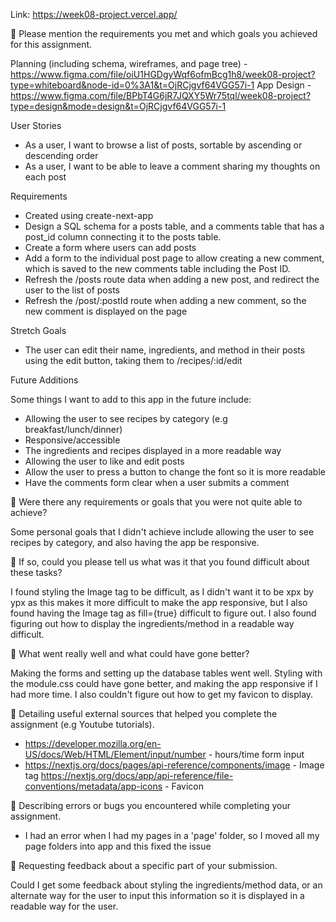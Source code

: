 Link: https://week08-project.vercel.app/

🎯 Please mention the requirements you met and which goals you achieved for this assignment.

Planning (including schema, wireframes, and page tree) - https://www.figma.com/file/oiU1HGDgyWqf6ofmBcg1h8/week08-project?type=whiteboard&node-id=0%3A1&t=OjRCjgvf64VGG57i-1
App Design - https://www.figma.com/file/BPbT4G6jR7JQXY5Wr75tql/week08-project?type=design&mode=design&t=OjRCjgvf64VGG57i-1

User Stories

- As a user, I want to browse a list of posts, sortable by ascending or descending order
- As a user, I want to be able to leave a comment sharing my thoughts on each post

Requirements

- Created using create-next-app
- Design a SQL schema for a posts table, and a comments table that has a post_id column connecting it to the posts table.
- Create a form where users can add posts
- Add a form to the individual post page to allow creating a new comment, which is saved to the new comments table including the Post ID.
- Refresh the /posts route data when adding a new post, and redirect the user to the list of posts
- Refresh the /post/:postId route when adding a new comment, so the new comment is displayed on the page

Stretch Goals

- The user can edit their name, ingredients, and method in their posts using the edit button, taking them to /recipes/:id/edit

Future Additions

Some things I want to add to this app in the future include:

- Allowing the user to see recipes by category (e.g breakfast/lunch/dinner)
- Responsive/accessible
- The ingredients and recipes displayed in a more readable way
- Allowing the user to like and edit posts
- Allow the user to press a button to change the font so it is more readable
- Have the comments form clear when a user submits a comment

🎯 Were there any requirements or goals that you were not quite able to achieve?

Some personal goals that I didn't achieve include allowing the user to see recipes by category, and also having the app be responsive.

🎯 If so, could you please tell us what was it that you found difficult about these tasks?

I found styling the Image tag to be difficult, as I didn't want it to be xpx by ypx as this makes it more difficult to make the app responsive, but I also found having the Image tag as fill={true} difficult to figure out. I also found figuring out how to display the ingredients/method in a readable way difficult.

🌿 What went really well and what could have gone better?

Making the forms and setting up the database tables went well. Styling with the module.css could have gone better, and making the app responsive if I had more time. I also couldn't figure out how to get my favicon to display.

🌿 Detailing useful external sources that helped you complete the assignment (e.g Youtube tutorials).

- https://developer.mozilla.org/en-US/docs/Web/HTML/Element/input/number - hours/time form input
- https://nextjs.org/docs/pages/api-reference/components/image - Image tag
  https://nextjs.org/docs/app/api-reference/file-conventions/metadata/app-icons - Favicon

🌿 Describing errors or bugs you encountered while completing your assignment.

- I had an error when I had my pages in a 'page' folder, so I moved all my page folders into app and this fixed the issue

🌿 Requesting feedback about a specific part of your submission.

Could I get some feedback about styling the ingredients/method data, or an alternate way for the user to input this information so it is displayed in a readable way for the user.
